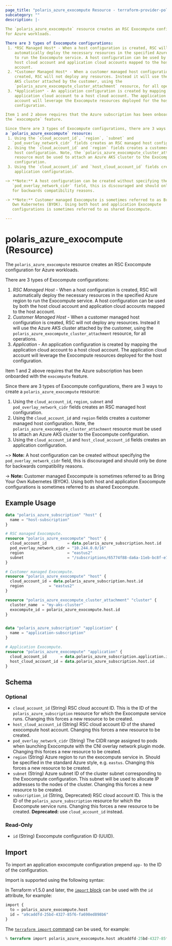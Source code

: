 ```yaml
---
page_title: "polaris_azure_exocompute Resource - terraform-provider-polaris"
subcategory: ""
description: |-
  
The `polaris_azure_exocompute` resource creates an RSC Exocompute configuration
for Azure workloads.

There are 3 types of Exocompute configurations:
 1. *RSC Managed Host* - When a host configuration is created, RSC will
    automatically deploy the necessary resources in the specified Azure region
    to run the Exocompute service. A host configuration can be used by both the
    host cloud account and application cloud accounts mapped to the host
    account.
 2. *Customer Managed Host* - When a customer managed host configuration is
    created, RSC will not deploy any resources. Instead it will use the Azure
    AKS cluster attached by the customer, using the
    `polaris_azure_exocompute_cluster_attachment` resource, for all operations.
 3. *Application* - An application configuration is created by mapping the
    application cloud account to a host cloud account. The application cloud
    account will leverage the Exocompute resources deployed for the host
    configuration.

Item 1 and 2 above requires that the Azure subscription has been onboarded with
the `exocompute` feature.

Since there are 3 types of Exocompute configurations, there are 3 ways to create
a `polaris_azure_exocompute` resource:
 1. Using the `cloud_account_id`, `region`, `subnet` and
   `pod_overlay_network_cidr` fields creates an RSC managed host configuration.
 2. Using the `cloud_account_id` and `region` fields creates a customer managed
    host configuration. Note, the `polaris_azure_exocompute_cluster_attachment`
    resource must be used to attach an Azure AKS cluster to the Exocompute
    configuration.
 3. Using the `cloud_account_id` and `host_cloud_account_id` fields creates an
    application configuration.

~> **Note:** A host configuration can be created without specifying the
   `pod_overlay_network_cidr` field, this is discouraged and should only be done
   for backwards compatibility reasons.

-> **Note:** Customer managed Exocompute is sometimes referred to as Bring Your
   Own Kubernetes (BYOK). Using both host and application Exocompute
   configurations is sometimes referred to as shared Exocompute.

---
```


# polaris_azure_exocompute (Resource)


The `polaris_azure_exocompute` resource creates an RSC Exocompute configuration
for Azure workloads.

There are 3 types of Exocompute configurations:
 1. *RSC Managed Host* - When a host configuration is created, RSC will
    automatically deploy the necessary resources in the specified Azure region
    to run the Exocompute service. A host configuration can be used by both the
    host cloud account and application cloud accounts mapped to the host
    account.
 2. *Customer Managed Host* - When a customer managed host configuration is
    created, RSC will not deploy any resources. Instead it will use the Azure
    AKS cluster attached by the customer, using the
    `polaris_azure_exocompute_cluster_attachment` resource, for all operations.
 3. *Application* - An application configuration is created by mapping the
    application cloud account to a host cloud account. The application cloud
    account will leverage the Exocompute resources deployed for the host
    configuration.

Item 1 and 2 above requires that the Azure subscription has been onboarded with
the `exocompute` feature.

Since there are 3 types of Exocompute configurations, there are 3 ways to create
a `polaris_azure_exocompute` resource:
 1. Using the `cloud_account_id`, `region`, `subnet` and
   `pod_overlay_network_cidr` fields creates an RSC managed host configuration.
 2. Using the `cloud_account_id` and `region` fields creates a customer managed
    host configuration. Note, the `polaris_azure_exocompute_cluster_attachment`
    resource must be used to attach an Azure AKS cluster to the Exocompute
    configuration.
 3. Using the `cloud_account_id` and `host_cloud_account_id` fields creates an
    application configuration.

~> **Note:** A host configuration can be created without specifying the
   `pod_overlay_network_cidr` field, this is discouraged and should only be done
   for backwards compatibility reasons.

-> **Note:** Customer managed Exocompute is sometimes referred to as Bring Your
   Own Kubernetes (BYOK). Using both host and application Exocompute
   configurations is sometimes referred to as shared Exocompute.



## Example Usage

```terraform
data "polaris_azure_subscription" "host" {
  name = "host-subscription"
}

# RSC managed Exocompute.
resource "polaris_azure_exocompute" "host" {
  cloud_account_id         = data.polaris_azure_subscription.host.id
  pod_overlay_network_cidr = "10.244.0.0/16"
  region                   = "eastus2"
  subnet                   = "/subscriptions/65774f88-da6a-11eb-bc8f-e798f8b54eba/resourceGroups/test/providers/Microsoft.Network/virtualNetworks/test/subnets/default"
}

# Customer managed Exocompute.
resource "polaris_azure_exocompute" "host" {
  cloud_account_id = data.polaris_azure_subscription.host.id
  region           = "eastus2"
}

resource "polaris_azure_exocompute_cluster_attachment" "cluster" {
  cluster_name  = "my-aks-cluster"
  exocompute_id = polaris_azure_exocompute.host.id
}


data "polaris_azure_subscription" "application" {
  name = "application-subscription"
}

# Application Exocompute.
resource "polaris_azure_exocompute" "application" {
  cloud_account_id      = data.polaris_azure_subscription.application.id
  host_cloud_account_id = data.polaris_azure_subscription.host.id
}
```


## Schema

### Optional

- `cloud_account_id` (String) RSC cloud account ID. This is the ID of the `polaris_azure_subscription` resource for which the Exocompute service runs. Changing this forces a new resource to be created.
- `host_cloud_account_id` (String) RSC cloud account ID of the shared exocompute host account. Changing this forces a new resource to be created.
- `pod_overlay_network_cidr` (String) The CIDR range assigned to pods when launching Exocompute with the CNI overlay network plugin mode. Changing this forces a new resource to be created.
- `region` (String) Azure region to run the exocompute service in. Should be specified in the standard Azure style, e.g. `eastus`. Changing this forces a new resource to be created.
- `subnet` (String) Azure subnet ID of the cluster subnet corresponding to the Exocompute configuration. This subnet will be used to allocate IP addresses to the nodes of the cluster. Changing this forces a new resource to be created.
- `subscription_id` (String, Deprecated) RSC cloud account ID. This is the ID of the `polaris_azure_subscription` resource for which the Exocompute service runs. Changing this forces a new resource to be created. **Deprecated:** use `cloud_account_id` instead.

### Read-Only

- `id` (String) Exocompute configuration ID (UUID).

## Import

To import an application exocompute configuration prepend `app-` to the ID of the configuration.

Import is supported using the following syntax:


In Terraform v1.5.0 and later, the [`import` block](https://developer.hashicorp.com/terraform/language/import) can be used with the `id` attribute, for example:

```terraform
import {
  to = polaris_azure_exocompute.host
  id = "a9caddfd-25bd-4327-85f6-fa698ed898b6"
}
```



The [`terraform import` command](https://developer.hashicorp.com/terraform/cli/commands/import) can be used, for example:

```terraform
% terraform import polaris_azure_exocompute.host a9caddfd-25bd-4327-85f6-fa698ed898b6
```

